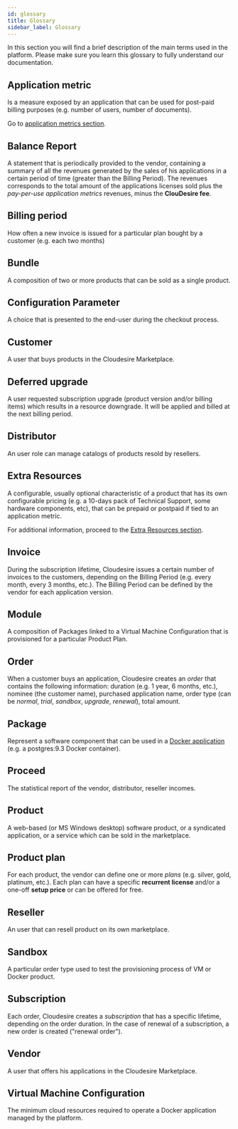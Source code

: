 ```yaml
---
id: glossary
title: Glossary
sidebar_label: Glossary
---
```


In this section you will find a brief description of the main terms used in the
platform. Please make sure you learn this glossary to fully understand our
documentation.

## Application metric

Is a measure exposed by an application that can be used for post-paid billing
purposes (e.g. number of users, number of documents).

Go to [application metrics section](onboarding.md#application-metrics).

## Balance Report

A statement that is periodically provided to the vendor, containing a summary of
all the revenues generated by the sales of his applications in a certain period
of time (greater than the Billing Period). The revenues corresponds to the total
amount of the applications licenses sold plus the _pay-per-use application
metrics_ revenues, minus the **ClouDesire fee**.

## Billing period

How often a new invoice is issued for a particular plan bought by a customer
(e.g. each two months)

## Bundle

A composition of two or more products that can be sold as a single product.

## Configuration Parameter

A choice that is presented to the end-user during the checkout process.

## Customer

A user that buys products in the Cloudesire Marketplace.

## Deferred upgrade

A user requested subscription upgrade (product version and/or billing items)
which results in a resource downgrade. It will be applied and billed at the
next billing period.

## Distributor

An user role can manage catalogs of products resold by resellers.

## Extra Resources

A configurable, usually optional characteristic of a product that has its own
configurable pricing (e.g. a 10-days pack of Technical Support, some hardware
components, etc), that can be prepaid or postpaid if tied to an application
metric.

For additional information, proceed to the [Extra Resources
section](onboarding-extra-resources.md).

## Invoice

During the subscription lifetime, Cloudesire issues a certain number of invoices
to the customers, depending on the Billing Period (e.g. every month, every 3
months, etc.). The Billing Period can be defined by the vendor for each
application version.

## Module

A composition of Packages linked to a Virtual Machine Configuration that is
provisioned for a particular Product Plan.

## Order

When a customer buys an application, Cloudesire creates an _order_ that contains
the following information: duration (e.g. 1 year, 6 months, etc.), nominee (the
customer name), purchased application name, order type (can be _normal_,
_trial_, _sandbox_, _upgrade_, _renewal_), total amount.

## Package

Represent a software component that can be used in a [Docker
application](docker.md) (e.g. a postgres:9.3 Docker container).

## Proceed

The statistical report of the vendor, distributor, reseller incomes.

## Product

A web-based (or MS Windows desktop) software product, or a syndicated
application, or a service which can be sold in the marketplace.

## Product plan

For each product, the vendor can define one or more _plans_ (e.g. silver, gold,
platinum, etc.). Each plan can have a specific **recurrent license** and/or a
one-off **setup price** or can be offered for free.

## Reseller

An user that can resell product on its own marketplace.

## Sandbox

A particular order type used to test the provisioning process of VM or Docker product.

## Subscription

Each order, Cloudesire creates a _subscription_ that has a specific lifetime,
depending on the order duration. In the case of renewal of a subscription, a new
order is created ("renewal order").

## Vendor

A user that offers his applications in the Cloudesire Marketplace.

## Virtual Machine Configuration

The minimum cloud resources required to operate a Docker application managed by
the platform.
